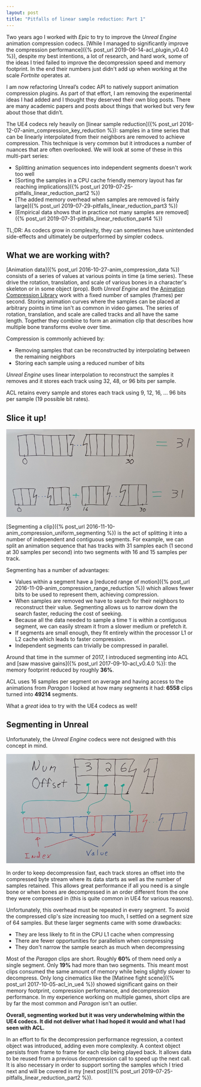 ```yaml
---
layout: post
title: "Pitfalls of linear sample reduction: Part 1"
---
```

Two years ago I worked with *Epic* to try to improve the *Unreal Engine* animation compression codecs. [While I managed to significantly improve the compression performance]({% post_url 2019-06-14-acl_plugin_v0.4.0 %}), despite my best intentions, a lot of research, and hard work, some of the ideas I tried failed to improve the decompression speed and memory footprint. In the end their numbers just didn't add up when working at the scale *Fortnite* operates at.

I am now refactoring Unreal’s codec API to natively support animation compression plugins. As part of that effort, I am removing the experimental ideas I had added and I thought they deserved their own blog posts. There are many academic papers and posts about things that worked but very few about those that didn’t.

The UE4 codecs rely heavily on [linear sample reduction]({% post_url 2016-12-07-anim_compression_key_reduction %}): samples in a time series that can be linearly interpolated from their neighbors are removed to achieve compression. This technique is very common but it introduces a number of nuances that are often overlooked. We will look at some of these in this multi-part series:

*  Splitting animation sequences into independent segments doesn't work too well
*  [Sorting the samples in a CPU cache friendly memory layout has far reaching implications]({% post_url 2019-07-25-pitfalls_linear_reduction_part2 %})
*  [The added memory overhead when samples are removed is fairly large]({% post_url 2019-07-29-pitfalls_linear_reduction_part3 %})
*  [Empirical data shows that in practice not many samples are removed]({% post_url 2019-07-31-pitfalls_linear_reduction_part4 %})

TL;DR: As codecs grow in complexity, they can sometimes have unintended side-effects and ultimately be outperformed by simpler codecs.

## What we are working with?

[Animation data]({% post_url 2016-10-27-anim_compression_data %}) consists of a series of values at various points in time (a time series). These drive the rotation, translation, and scale of various bones in a character's skeleton or in some object (prop). Both *Unreal Engine* and the [Animation Compression Library](https://github.com/nfrechette/acl) work with a fixed number of samples (frames) per second. Storing animation curves where the samples can be placed at arbitrary points in time isn't as common in video games. The series of rotation, translation, and scale are called tracks and all have the same length. Together they combine to form an animation clip that describes how multiple bone transforms evolve over time.

Compression is commonly achieved by:

* Removing samples that can be reconstructed by interpolating between the remaining neighbors
* Storing each sample using a reduced number of bits

*Unreal Engine* uses linear interpolation to reconstruct the samples it removes and it stores each track using 32, 48, or 96 bits per sample.

ACL retains every sample and stores each track using 9, 12, 16, ... 96 bits per sample (19 possible bit rates).

## Slice it up!

![Segmenting Explained](/public/segmenting_explained.jpg)

[Segmenting a clip]({% post_url 2016-11-10-anim_compression_uniform_segmenting %}) is the act of splitting it into a number of independent and contiguous segments. For example, we can split an animation sequence that has tracks with 31 samples each (1 second at 30 samples per second) into two segments with 16 and 15 samples per track.

Segmenting has a number of advantages:

* Values within a segment have a [reduced range of motion]({% post_url 2016-11-09-anim_compression_range_reduction %}) which allows fewer bits to be used to represent them, achieving compression.
* When samples are removed we have to search for their neighbors to reconstruct their value. Segmenting allows us to narrow down the search faster, reducing the cost of seeking.
* Because all the data needed to sample a time `T` is within a contiguous segment, we can easily stream it from a slower medium or prefetch it.
* If segments are small enough, they fit entirely within the processor L1 or L2 cache which leads to faster compression.
* Independent segments can trivially be compressed in parallel.

Around that time in the summer of 2017, I introduced segmenting into ACL and [saw massive gains]({% post_url 2017-09-10-acl_v0.4.0 %}): the memory footprint reduced by roughly **36%**.

ACL uses 16 samples per segment on average and having access to the animations from *Paragon* I looked at how many segments it had: **6558** clips turned into **49214** segments.

What a *great* idea to try with the UE4 codecs as well!

## Segmenting in Unreal

Unfortunately, the *Unreal Engine* codecs were not designed with this concept in mind.

![Offset map](/public/offset_map.jpg)

In order to keep decompression fast, each track stores an offset into the compressed byte stream where its data starts as well as the number of samples retained. This allows great performance if all you need is a single bone or when bones are decompressed in an order different from the one they were compressed in (this is quite common in UE4 for various reasons).

Unfortunately, this overhead must be repeated in every segment. To avoid the compressed clip's size increasing too much, I settled on a segment size of 64 samples. But these larger segments came with some drawbacks:

* They are less likely to fit in the CPU L1 cache when compressing
* There are fewer opportunities for parallelism when compressing
* They don't narrow the sample search as much when decompressing

Most of the *Paragon* clips are short. Roughly **60%** of them need only a single segment. Only **19%** had more than two segments. This meant most clips consumed the same amount of memory while being slightly slower to decompress. Only long cinematics like the [Matinee fight scene]({% post_url 2017-10-05-acl_in_ue4 %}) showed significant gains on their memory footprint, compression performance, and decompression performance. In my experience working on multiple games, short clips are by far the most common and *Paragon* isn't an outlier.

**Overall, segmenting worked but it was very underwhelming within the UE4 codecs. It did not deliver what I had hoped it would and what I had seen with ACL.**

In an effort to fix the decompression performance regression, a context object was introduced, adding even more complexity. A context object persists from frame to frame for each clip being played back. It allows data to be reused from a previous decompression call to speed up the next call. It is also necessary in order to support sorting the samples which I tried next and will be covered in my [next post]({% post_url 2019-07-25-pitfalls_linear_reduction_part2 %}).
